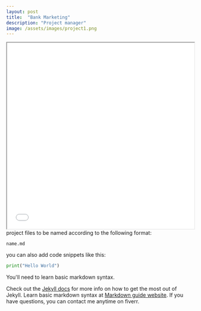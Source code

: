 ```yaml
---
layout: post
title:  "Bank Marketing"
description: "Project manager"
image: /assets/images/project1.png
---
```

<!-- The text between the three underscore is the project metadata. title is for the project title, description is for a short project description. And image for the project image. You can leave it blank if you dont want a image. -->

<iframe src="{{'/assets/files/ML.pdf'| relative_url }}" width="100%" height="500px">
</iframe>
project files to be named according to the following format:

`name.md`

you can also add code snippets like this:

```py
print("Hello World")
```
You'll need to learn basic markdown syntax. 


Check out the [Jekyll docs][jekyll-docs] for more info on how to get the most out of Jekyll. Learn basic markdown syntax at [Markdown guide website](https://www.markdownguide.org/basic-syntax/). If you have questions, you can contact me anytime on fiverr.


[jekyll-docs]: https://jekyllrb.com/docs/home
